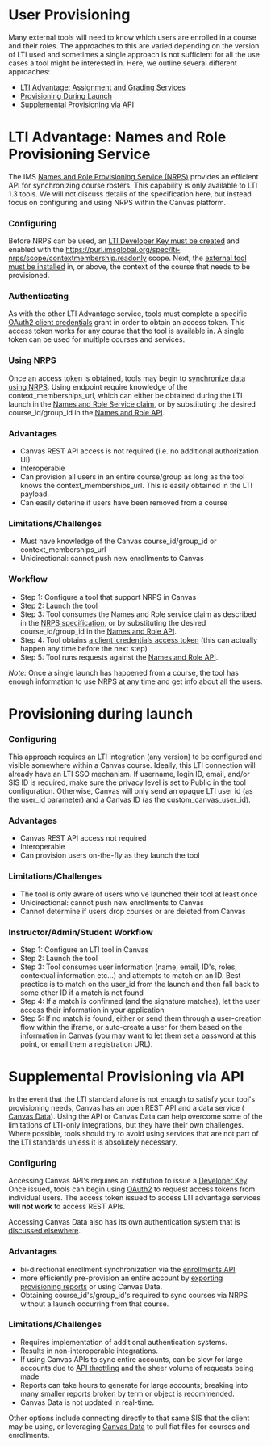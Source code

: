 User Provisioning
==============

Many external tools will need to know which users are enrolled in a course and their roles. The approaches to this are varied depending on the version of LTI used and sometimes a single approach is not sufficient for all the use cases a tool might be interested in. Here, we outline several different approaches:

- [LTI Advantage: Assignment and Grading Services](#lti-advantage)
- [Provisioning During Launch](#on-launch)
- [Supplemental Provisioning via API](#supplemental-provisioning)



LTI Advantage: Names and Role Provisioning Service <a name="lti-advantage"></a>
==============

The IMS <a href="https://www.imsglobal.org/spec/lti-nrps/v2p0" target="_blank"> Names and Role Provisioning Service (NRPS)</a> provides an efficient API for synchronizing course rosters. This capability is only available to LTI 1.3 tools. We will not discuss details of the specification here, but instead focus on configuring and using NRPS within the Canvas platform.

### Configuring

Before NRPS can be used, an <a href="https://community.canvaslms.com/t5/Admin-Guide/How-do-I-configure-an-LTI-key-for-an-account/ta-p/140" target="_blank">LTI Developer Key must be created</a> and enabled with the https://purl.imsglobal.org/spec/lti-nrps/scope/contextmembership.readonly scope. Next, the <a href="https://community.canvaslms.com/t5/Admin-Guide/How-do-I-configure-an-external-app-for-an-account-using-a-client/ta-p/202" target="_blank"> external tool must be installed</a> in, or above, the context of the course that needs to be provisioned.

### Authenticating

As with the other LTI Advantage service, tools must complete a specific <a href="file.oauth.html#accessing-lti-advantage-services" target="_blank">OAuth2 client credentials</a> grant in order to obtain an access token. This access token works for any course that the tool is available in. A single token can be used for multiple courses and services.

### Using NRPS

Once an access token is obtained, tools may begin to <a href="names_and_role.html" target="_blank">synchronize data using NRPS</a>. Using endpoint require knowledge of the context_memberships_url, which can either be obtained during the LTI launch in the <a href="https://www.imsglobal.org/spec/lti-nrps/v2p0#lti-1-3-integration" target="_blank">Names and Role Service claim</a>, or by substituting the desired course_id/group_id in the <a href="names_and_role.html" target="_blank">Names and Role API</a>.

### Advantages
- Canvas REST API access is not required (i.e. no additional authorization UI)
- Interoperable
- Can provision all users in an entire course/group as long as the tool knows the context_memberships_url. This is easily obtained in the LTI payload.
- Can easily deterine if users have been removed from a course

### Limitations/Challenges
- Must have knowledge of the Canvas course_id/group_id or context_memberships_url
- Unidirectional: cannot push new enrollments to Canvas

### Workflow
- Step 1: Configure a tool that support NRPS in Canvas
- Step 2: Launch the tool
- Step 3: Tool consumes the Names and Role service claim as described in the <a href="https://www.imsglobal.org/spec/lti-nrps/v2p0#lti-1-3-integration" target="_blank">NRPS specification</a>, or by substituting the desired course_id/group_id in the <a href="names_and_role.html" target="_blank">Names and Role API</a>.
- Step 4: Tool obtains <a href="file.oauth.html#accessing-lti-advantage-services" target="_blank">a client_credentials access token</a> (this can actually happen any time before the next step)
- Step 5: Tool runs requests against the <a href="names_and_role.html" target="_blank">Names and Role API</a>.

*Note:* Once a single launch has happened from a course, the tool has enough information to use NRPS at any time and get info about all the users.

Provisioning during launch <a name="on-launch"></a>
==============

### Configuring
This approach requires an LTI integration (any version) to be configured and visible somewhere within a Canvas course. Ideally, this LTI connection will already have an LTI SSO mechanism. If username, login ID, email, and/or SIS ID is required, make sure the privacy level is set to Public in the tool configuration. Otherwise, Canvas will only send an opaque LTI user id (as the user_id parameter) and a Canvas ID (as the custom_canvas_user_id).

### Advantages
- Canvas REST API access not required
- Interoperable
- Can provision users on-the-fly as they launch the tool

### Limitations/Challenges
- The tool is only aware of users who've launched their tool at least once
- Unidirectional: cannot push new enrollments to Canvas
- Cannot determine if users drop courses or are deleted from Canvas

### Instructor/Admin/Student Workflow
- Step 1: Configure an LTI tool in Canvas
- Step 2: Launch the tool
- Step 3: Tool consumes user information (name, email, ID's, roles, contextual information etc...) and attempts to match on an ID. Best practice is to match on the user_id from the launch and then fall back to some other ID if a match is not found
- Step 4: If a match is confirmed (and the signature matches), let the user access their information in your application
- Step 5: If no match is found, either or send them through a user-creation flow within the iframe, or auto-create a user for them based on the information in Canvas (you may want to let them set a password at this point, or email them a registration URL).

Supplemental Provisioning via API <a name="supplemental-provisioning"></a>
==============

In the event that the LTI standard alone is not enough to satisfy your tool's provisioning needs, Canvas has an open REST API and a data service (<a href="https://community.canvaslms.com/t5/Admin-Guide/What-is-Canvas-Data-Services/ta-p/142" target="_blank"> Canvas Data</a>). Using the API or Canvas Data can help overcome some of the limitations of LTI-only integrations, but they have their own challenges. Where possible, tools should try to avoid using services that are not part of the LTI standards unless it is absolutely necessary.

### Configuring
Accessing Canvas API's requires an institution to issue a <a href="file.developer_keys.html" target="_blank">Developer Key</a>. Once issued, tools can begin using <a href="file.oauth.html#accessing-canvas-api" target="_blank">OAuth2</a> to request access tokens from individual users. The access token issued to access LTI advantage services **will not work** to access REST APIs.

Accessing Canvas Data also has its own authentication system that is <a href="https://community.canvaslms.com/t5/Admin-Guide/What-is-Canvas-Data-Services/ta-p/142" target="_blank">discussed elsewhere</a>.

### Advantages
- bi-directional enrollment synchronization via the <a href="enrollments.html" target="_blank">enrollments API</a>
- more efficiently pre-provision an entire account by <a href="account_reports.html" target="_blank"> exporting provisioning reports</a> or using Canvas Data.
- Obtaining course_id's/group_id's required to sync courses via NRPS without a launch occurring from that course.

### Limitations/Challenges
- Requires implementation of additional authentication systems.
- Results in non-interoperable integrations.
- If using Canvas APIs to sync entire accounts, can be slow for large accounts due to <a href="file.throttling.html" target="_blank">API throttling</a> and the sheer volume of requests being made
- Reports can take hours to generate for large accounts; breaking into many smaller reports broken by term or object is recommended.
- Canvas Data is not updated in real-time.


Other options include connecting directly to that same SIS that the client may be using, or leveraging <a href="https://community.canvaslms.com/t5/Admin-Guide/What-is-Canvas-Data-Services/ta-p/142" target="_blank"> Canvas Data</a> to pull flat files for courses and enrollments.
